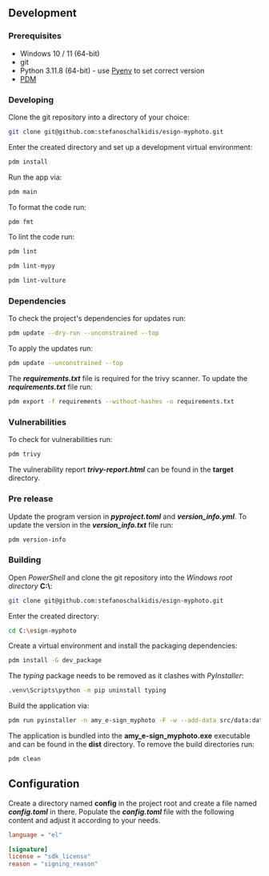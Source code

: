 ## Development

### Prerequisites

* Windows 10 / 11 (64-bit)
* git
* Python 3.11.8 (64-bit) - use [Pyenv](https://github.com/pyenv-win/pyenv-win)
to set correct version
* [PDM](https://github.com/pdm-project/pdm)

### Developing 

Clone the git repository into a directory of your choice:

```bash
git clone git@github.com:stefanoschalkidis/esign-myphoto.git
```

Enter the created directory and set up a development virtual environment:

```bash
pdm install
```

Run the app via:

```bash
pdm main
```

To format the code run:

```bash
pdm fmt
```

To lint the code run:

```bash
pdm lint
```

```bash
pdm lint-mypy
```

```bash
pdm lint-vulture
```

### Dependencies

To check the project's dependencies for updates run:

```bash
pdm update --dry-run --unconstrained --top
```

To apply the updates run:

```bash
pdm update --unconstrained --top
```

The ***requirements.txt*** file is required for the trivy scanner.
To update the ***requirements.txt*** file run:

```bash
pdm export -f requirements --without-hashes -o requirements.txt
```

### Vulnerabilities

To check for vulnerabilities run:

```bash
pdm trivy
```

The vulnerability report ***trivy-report.html*** can be found in the **target**
directory.

### Pre release

Update the program version in ***pyproject.toml*** and ***version_info.yml***.
To update the version in the ***version_info.txt*** file run:

```bash
pdm version-info
```

### Building

Open *PowerShell* and clone the git repository into the
*Windows root directory* **C:\\**:

```bash
git clone git@github.com:stefanoschalkidis/esign-myphoto.git
```

Enter the created directory:

```bash
cd C:\esign-myphoto
```

Create a virtual environment and install the packaging dependencies:

```bash
pdm install -G dev_package
```

The *typing* package needs to be removed as it clashes with *PyInstaller*:

```bash
.venv\Scripts\python -m pip uninstall typing
```

Build the application via:

```bash
pdm run pyinstaller -n amy_e-sign_myphoto -F -w --add-data src/data:data --version-file=src/data/version/version_info.txt --icon=src/data/icons/logo/esign_myphoto.ico .\src\main.py
```

The application is bundled into the **amy_e-sign_myphoto.exe** executable and
can be found in the **dist** directory.
To remove the build directories run:

```bash
pdm clean
```

## Configuration

Create a directory named **config** in the project root and create a file named
***config.toml*** in there.
Populate the ***config.toml*** file with the following content and adjust it
according to your needs.

```toml
language = "el"

[signature]
license = "sdk_license"
reason = "signing_reason"
```
